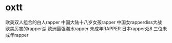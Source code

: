 # oxtt
欧美双人组合的白人rapper 中国大陆十八岁女孩rapper 中国女rapperdiss大战 欧美厉害的rapper湖 欧洲最强潮水rapper 未成年RAPPER 日本rapper处8 三位未成年rapper 
